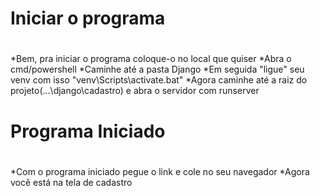 # Iniciar o programa <h1>
  *Bem, pra iniciar o programa coloque-o no local que quiser 
  *Abra o cmd/powershell
  *Caminhe até a pasta Django
  *Em seguida "ligue" seu venv com isso "venv\Scripts\activate.bat"
  *Agora caminhe até a raiz do projeto(...\django\cadastro) e abra o servidor com runserver
  
  # Programa Iniciado <h1>
  *Com o programa iniciado pegue o link e cole no seu navegador
  *Agora você está na tela de cadastro
